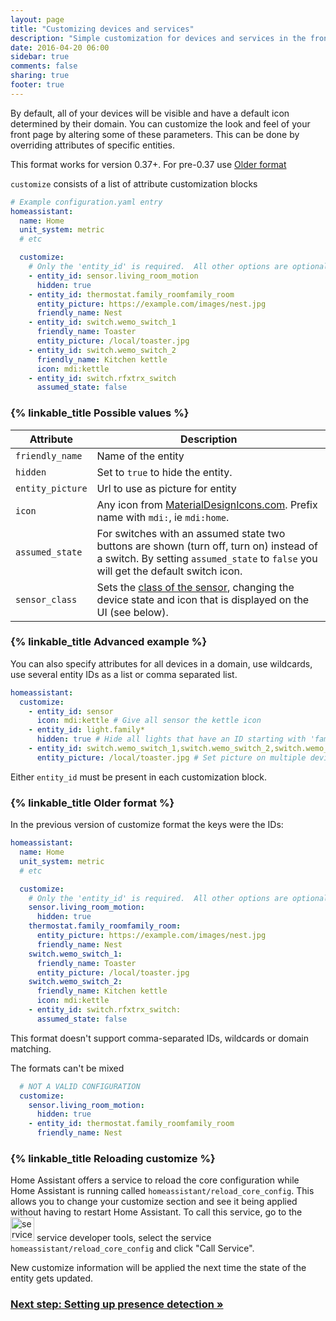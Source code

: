 ```yaml
---
layout: page
title: "Customizing devices and services"
description: "Simple customization for devices and services in the frontend."
date: 2016-04-20 06:00
sidebar: true
comments: false
sharing: true
footer: true
---
```


By default, all of your devices will be visible and have a default icon determined by their domain. You can customize the look and feel of your front page by altering some of these parameters. This can be done by overriding attributes of specific entities.

This format works for version 0.37+. For pre-0.37 use [Older format](https://home-assistant.io/getting-started/customizing-devices/#older_format)

`customize` consists of a list of attribute customization blocks

```yaml
# Example configuration.yaml entry
homeassistant:
  name: Home
  unit_system: metric
  # etc

  customize:
    # Only the 'entity_id' is required.  All other options are optional.
    - entity_id: sensor.living_room_motion
      hidden: true
    - entity_id: thermostat.family_roomfamily_room
      entity_picture: https://example.com/images/nest.jpg
      friendly_name: Nest
    - entity_id: switch.wemo_switch_1
      friendly_name: Toaster
      entity_picture: /local/toaster.jpg
    - entity_id: switch.wemo_switch_2
      friendly_name: Kitchen kettle
      icon: mdi:kettle
    - entity_id: switch.rfxtrx_switch
      assumed_state: false
```

### {% linkable_title Possible values %}

| Attribute | Description |
| --------- | ----------- |
| `friendly_name` | Name of the entity
| `hidden`    | Set to `true` to hide the entity.
| `entity_picture` | Url to use as picture for entity
| `icon` | Any icon from [MaterialDesignIcons.com](http://MaterialDesignIcons.com). Prefix name with `mdi:`, ie `mdi:home`.
| `assumed_state` | For switches with an assumed state two buttons are shown (turn off, turn on) instead of a switch. By setting `assumed_state` to `false` you will get the default switch icon.
| `sensor_class` | Sets the [class of the sensor](/components/binary_sensor/), changing the device state and icon that is displayed on the UI (see below).

### {% linkable_title Advanced example %}

You can also specify attributes for all devices in a domain, use wildcards, use several entity IDs as a list or comma separated list. 

```yaml
homeassistant:
  customize:
    - entity_id: sensor
      icon: mdi:kettle # Give all sensor the kettle icon
    - entity_id: light.family*
      hidden: true # Hide all lights that have an ID starting with 'family'
    - entity_id: switch.wemo_switch_1,switch.wemo_switch_2,switch.wemo_switch_3
      entity_picture: /local/toaster.jpg # Set picture on multiple devices
```

Either `entity_id` must be present in each customization block.

### {% linkable_title Older format %}

In the previous version of customize format the keys were the IDs:
```yaml
homeassistant:
  name: Home
  unit_system: metric
  # etc

  customize:
    # Only the 'entity_id' is required.  All other options are optional.
    sensor.living_room_motion:
      hidden: true
    thermostat.family_roomfamily_room:
      entity_picture: https://example.com/images/nest.jpg
      friendly_name: Nest
    switch.wemo_switch_1:
      friendly_name: Toaster
      entity_picture: /local/toaster.jpg
    switch.wemo_switch_2:
      friendly_name: Kitchen kettle
      icon: mdi:kettle
    - entity_id: switch.rfxtrx_switch:
      assumed_state: false
```
This format doesn't support comma-separated IDs, wildcards or domain matching.

The formats can't be mixed
```yaml
  # NOT A VALID CONFIGURATION
  customize:
    sensor.living_room_motion:
      hidden: true
    - entity_id: thermostat.family_roomfamily_room
      friendly_name: Nest
```

### {% linkable_title Reloading customize %}
 
Home Assistant offers a service to reload the core configuration while Home Assistant is running called `homeassistant/reload_core_config`. This allows you to change your customize section and see it being applied without having to restart Home Assistant. To call this service, go to the <img src='/images/screenshots/developer-tool-services-icon.png' alt='service developer tool icon' class="no-shadow" height="38" /> service developer tools, select the service `homeassistant/reload_core_config` and click "Call Service".

<p class='note warning'>
New customize information will be applied the next time the state of the entity gets updated.
</p>

### [Next step: Setting up presence detection &raquo;](/getting-started/presence-detection/)
